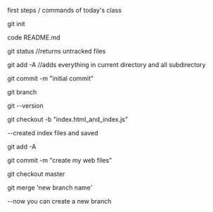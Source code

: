 first steps / commands of today's class

git init

code README.md

git status //returns untracked files

git add -A //adds everything in current directory and all subdirectory

 git commit -m "initial commit"

 git branch

 git --version

 git checkout -b "index.html_and_index.js"

 --created index files and saved

 git add -A

 git commit -m "create my web files"

 git checkout master

 git merge 'new branch name'

 --now you can create a new branch

 
